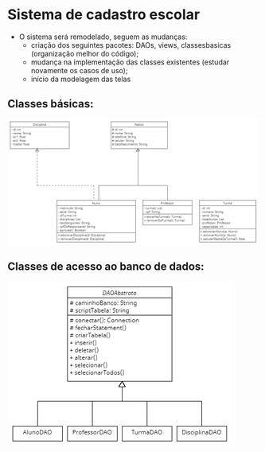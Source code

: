 # Sistema de cadastro escolar
- O sistema será remodelado, seguem as mudanças:
  - criação dos seguintes pacotes: DAOs, views, classesbasicas (organização melhor do código);
  - mudança na implementação das classes existentes (estudar novamente os casos de uso);
  - início da modelagem das telas

## Classes básicas:
![](classes_uml.png "Classes")

## Classes de acesso ao banco de dados:
![](classes_dao.png "Acesso ao banco")
